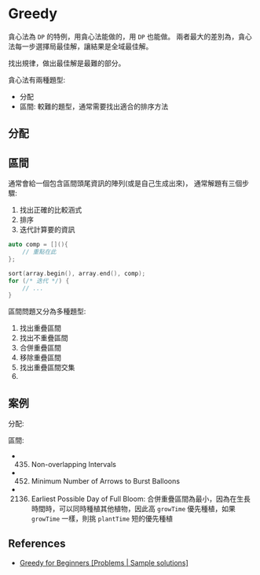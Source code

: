 # Greedy

貪心法為 `DP` 的特例，用貪心法能做的，用 `DP` 也能做。
兩者最大的差別為，貪心法每一步選擇局最佳解，讓結果是全域最佳解。

找出規律，做出最佳解是最難的部分。

貪心法有兩種題型:
- 分配
- 區間: 較難的題型，通常需要找出適合的排序方法

## 分配 ##



## 區間 ##
通常會給一個包含區間頭尾資訊的陣列(或是自己生成出來)，
通常解題有三個步驟:
1. 找出正確的比較涵式
2. 排序
3. 迭代計算要的資訊

```c++
auto comp = [](){
    // 重點在此
};

sort(array.begin(), array.end(), comp);
for (/* 迭代 */) {
    // ...
}
```

區間問題又分為多種題型:
1. 找出重疊區間
2. 找出不重疊區間
3. 合併重疊區間
4. 移除重疊區間
5. 找出重疊區間交集
6. 


## 案例 ##
分配:


區間:
- 435. Non-overlapping Intervals
- 452. Minimum Number of Arrows to Burst Balloons
- 2136. Earliest Possible Day of Full Bloom: 合併重疊區間為最小，因為在生長時間時，可以同時種植其他植物，因此高 `growTime` 優先種植，如果 `growTime` 一樣，則挑 `plantTime` 短的優先種植

## References ##
- [Greedy for Beginners [Problems | Sample solutions]](https://leetcode.com/discuss/general-discussion/669996/Greedy-for-Beginners-Problems-or-Sample-solutions/578298)